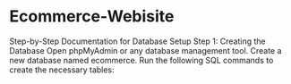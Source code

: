 # Ecommerce-Webisite
Step-by-Step Documentation for Database Setup
Step 1: Creating the Database
Open phpMyAdmin or any database management tool.
Create a new database named ecommerce.
Run the following SQL commands to create the necessary tables:
